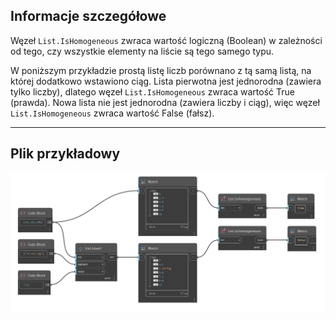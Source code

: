 ## Informacje szczegółowe
Węzeł `List.IsHomogeneous` zwraca wartość logiczną (Boolean) w zależności od tego, czy wszystkie elementy na liście są tego samego typu.

W poniższym przykładzie prostą listę liczb porównano z tą samą listą, na której dodatkowo wstawiono ciąg. Lista pierwotna jest jednorodna (zawiera tylko liczby), dlatego węzeł `List.IsHomogeneous` zwraca wartość True (prawda). Nowa lista nie jest jednorodna (zawiera liczby i ciąg), więc węzeł `List.IsHomogeneous` zwraca wartość False (fałsz).
___
## Plik przykładowy

![List.IsHomogeneous](./DSCore.List.IsHomogeneous_img.jpg)
